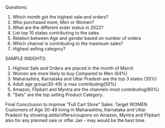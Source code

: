 Questions:
1. Which month got the highest sale and orders?
2. Who purchased more, Men or Women?
3. What are the different order status in 2022?
4. List top 10 states contributing to the sales
5. Relation between Age and gender based on number of orders
6. Which channel is contributing to the maximum sales?
7. Highest selling category?



SAMPLE INSIGHTS:
1. Highest Sale and Orders are placed in the month of March
2. Women are more likely to buy Compared to Men (64%)
3. Maharashtra, Karnataka and Uttar Pradesh are the top 3 states (35%)
4. Adult age group(30-49) is max contributing(50%)
5. Amazon, Flipkart and Myntra are the channels most contributing(80%)
6. "Sets" are the top selling Product Category.


 
Final Concclusion to improve "Full Cart Store" Sales:
Target WOMEN Customers of Age 30-49 living in Maharashtra, Karnataka and Uttar Pradesh by showing adds/offers/coupons on Amazon, Myntra and Flipkart also for any planned sale or offer Jan - may would be the best time.
